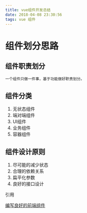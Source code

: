 ```yaml
---
title: vue组件开发总结
date: 2018-04-08 23:30:56
tags: vue 组件
---
```


# 组件划分思路

## 组件职责划分 

	一个组件只做一件事，基于功能做好职责划分。

## 组件分类

1. 无状态组件
2. 端对端组件
3. UI组件
4. 业务组件
5. 容器组件

## 组件设计原则

1. 尽可能的减少状态
2. 合理的依赖关系
3. 扁平化参数
4. 良好的接口设计


引用

[编写良好的前端组件](http://imys.net/20170317/write-good-front-end-component.html)